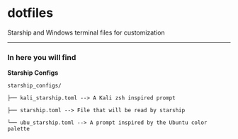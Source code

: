 # dotfiles
Starship and Windows terminal files for customization

----------
### In here you will find
**Starship Configs**
```
starship_configs/

├── kali_starship.toml --> A Kali zsh inspired prompt

├── starship.toml --> File that will be read by starship

└── ubu_starship.toml --> A prompt inspired by the Ubuntu color palette
```
